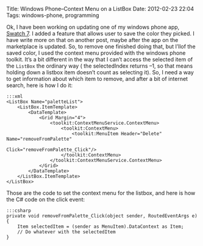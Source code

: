 Title: Windows Phone–Context Menu on a ListBox
Date: 2012-02-23 22:04
Tags: windows-phone, programming

Ok, I have been working on updating one of my windows phone app,
[Swatch 7][link1]. I added a feature that allows user to save the color they
picked. I have write more on that on another post, maybe after the app
on the marketplace is updated. So, to remove one finished doing that,
but I’llof the saved color, I used the context menu provided with the
windows phone toolkit. It’s a bit different in the way that I can’t
access the selected item of the `ListBox` the ordinary way ( the
selectedIndex returns –1, so that means holding down a listbox item
doesn’t count as selecting it). So, I need a way to get information
about which item to remove, and after a bit of internet search, here is
how I do it:

    :::xml
    <ListBox Name="paletteList">
        <ListBox.ItemTemplate>
            <DataTemplate>
                <Grid Margin="4">
                    <toolkit:ContextMenuService.ContextMenu>
                        <toolkit:ContextMenu>
                            <toolkit:MenuItem Header="Delete" Name="removeFromPalette"
                                            Click="removeFromPalette_Click"/>
                        </toolkit:ContextMenu>
                    </toolkit:ContextMenuService.ContextMenu>
                </Grid>
            </DataTemplate>
        </ListBox.ItemTemplate>
    </ListBox>

Those are the code to set the context menu for the listbox, and here is
how the C# code on the click event:

    :::csharp
    private void removeFromPalette_Click(object sender, RoutedEventArgs e)
    {
        Item selectedItem = (sender as MenuItem).DataContext as Item;
        // Do whatever with the selectedItem
    }

[link1]: http://www.windowsphone.com/en-US/apps/dca01efc-aaf9-4785-a165-642d8b8def34

